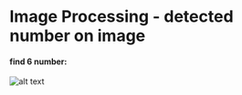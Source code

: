 # Image Processing -  detected number on image  
#### find 6 number:   

![alt text](https://github.com/AmitaiBiton/detected-number-by-Image-Processing/blob/main/result4.png) 
